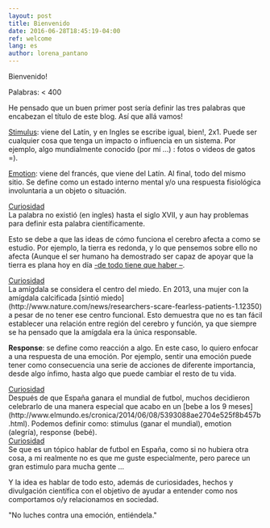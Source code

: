 ```yaml
---
layout: post
title: Bienvenido
date: 2016-06-28T18:45:19-04:00
ref: welcome
lang: es
author: lorena_pantano
---
```


Bienvenido!

Palabras: < 400

He pensado que un buen primer post sería definir las tres palabras que encabezan el título de este blog. Así que allá vamos!


[Stimulus](https://en.wiktionary.org/wiki/stimulus): viene del Latín, y en Ingles se escribe igual, bien!, 2x1. Puede ser cualquier cosa que tenga un impacto o influencia en un sistema. Por ejemplo, algo mundialmente conocido (por mí …) : fotos o videos de gatos =).

[Emotion](http://www.theatlantic.com/health/archive/2015/02/hard-feelings-sciences-struggle-to-define-emotions/385711/): viene del francés, que viene del Latín. Al final, todo del mismo sitio. Se define como un estado interno mental y/o una respuesta fisiológica involuntaria a un objeto o situación. 

<div class="curiosity-header"><a href="javascript:toggleDiv('myContent');" >Curiosidad</a>
<div id="myContent" class="curiosity-content">
La palabra no existió (en ingles) hasta el siglo XVII, y aun hay problemas para definir esta palabra científicamente. 
</div> </div>

Esto se debe a que las ideas de cómo funciona el cerebro afecta a como se estudio. Por ejemplo, la tierra es redonda, y lo que pensemos sobre ello no afecta (Aunque el ser humano ha demostrado ser capaz de apoyar que la tierra es plana hoy en día [-de todo tiene que haber –](http://blackbag.gawker.com/the-earth-is-flat-explained-1755002534).

<div class="curiosity-header"><a href="javascript:toggleDiv('myContent2');" >Curiosidad</a>
<div id="myContent2" class="curiosity-content">
La amígdala se considera el centro del miedo. En 2013, una mujer con la amígdala calcificada [sintió miedo] (http://www.nature.com/news/researchers-scare-fearless-patients-1.12350) a pesar de no tener ese centro funcional. Esto demuestra que no es tan fácil establecer una relación entre región del cerebro y función, ya que siempre se ha pensado que la amígdala era la única responsable.
</div> </div>

__Response__: se define como reacción a algo. En este caso, lo quiero enfocar a una respuesta de una emoción. Por ejemplo,  sentir una emoción puede tener como consecuencia una serie de acciones de diferente importancia, desde algo ínfimo, hasta algo que puede cambiar el resto de tu vida.

<div class="curiosity-header"><a href="javascript:toggleDiv('myContent3');" >Curiosidad</a> 
<div id="myContent3" class="curiosity-content">
Después de que España ganara el mundial de futbol, muchos decidieron celebrarlo de una manera especial que acabo en un [bebe a los 9 meses] (http://www.elmundo.es/cronica/2014/06/08/5393088ae2704e525f8b457b.html). Podemos definir como: stimulus (ganar el mundial), emotion (alegría), response (bebé).
</div> </div>

<div class="curiosity-header"><a href="javascript:toggleDiv('myContent4');" >Curiosidad</a>
<div id="myContent4" class="curiosity-content">
Se que es un tópico hablar de futbol en España, como si no hubiera otra cosa, a mi realmente no es que me guste especialmente, pero parece un gran estimulo para mucha gente …
</div> </div>

Y la idea es hablar de todo esto, además de curiosidades, hechos y divulgación científica con el objetivo de ayudar a entender como nos comportamos o/y relacionamos en sociedad. 

"No luches contra una emoción, entiéndela."


 
